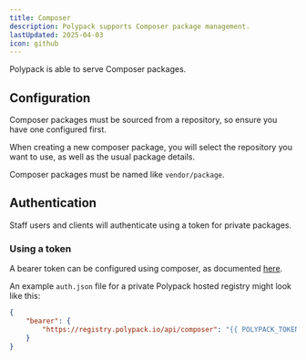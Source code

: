 ```yaml
---
title: Composer
description: Polypack supports Composer package management.
lastUpdated: 2025-04-03
icon: github
---
```


Polypack is able to serve Composer packages.

## Configuration

Composer packages must be sourced from a repository, so ensure you have one configured first.

When creating a new composer package, you will select the repository you want to use, as well as the usual package details.

Composer packages must be named like `vendor/package`.

## Authentication

Staff users and clients will authenticate using a token for private packages.

### Using a token

A bearer token can be configured using composer, as documented [here](https://getcomposer.org/doc/articles/authentication-for-private-packages.md#http-bearer).

An example `auth.json` file for a private Polypack hosted registry might look like this:

```json
{
	"bearer": {
		"https://registry.polypack.io/api/composer": "{{ POLYPACK_TOKEN }}"
    }
}
```

